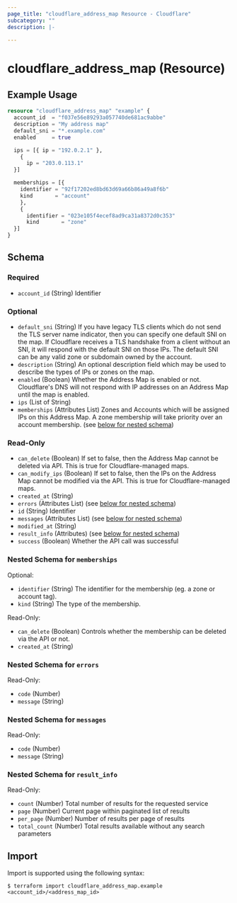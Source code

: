```yaml
---
page_title: "cloudflare_address_map Resource - Cloudflare"
subcategory: ""
description: |-
  
---
```


# cloudflare_address_map (Resource)



## Example Usage

```terraform
resource "cloudflare_address_map" "example" {
  account_id  = "f037e56e89293a057740de681ac9abbe"
  description = "My address map"
  default_sni = "*.example.com"
  enabled     = true

  ips = [{ ip = "192.0.2.1" },
    {
      ip = "203.0.113.1"
  }]

  memberships = [{
    identifier = "92f17202ed8bd63d69a66b86a49a8f6b"
    kind       = "account"
    },
    {
      identifier = "023e105f4ecef8ad9ca31a8372d0c353"
      kind       = "zone"
  }]
}
```
<!-- schema generated by tfplugindocs -->
## Schema

### Required

- `account_id` (String) Identifier

### Optional

- `default_sni` (String) If you have legacy TLS clients which do not send the TLS server name indicator, then you can specify one default SNI on the map. If Cloudflare receives a TLS handshake from a client without an SNI, it will respond with the default SNI on those IPs. The default SNI can be any valid zone or subdomain owned by the account.
- `description` (String) An optional description field which may be used to describe the types of IPs or zones on the map.
- `enabled` (Boolean) Whether the Address Map is enabled or not. Cloudflare's DNS will not respond with IP addresses on an Address Map until the map is enabled.
- `ips` (List of String)
- `memberships` (Attributes List) Zones and Accounts which will be assigned IPs on this Address Map. A zone membership will take priority over an account membership. (see [below for nested schema](#nestedatt--memberships))

### Read-Only

- `can_delete` (Boolean) If set to false, then the Address Map cannot be deleted via API. This is true for Cloudflare-managed maps.
- `can_modify_ips` (Boolean) If set to false, then the IPs on the Address Map cannot be modified via the API. This is true for Cloudflare-managed maps.
- `created_at` (String)
- `errors` (Attributes List) (see [below for nested schema](#nestedatt--errors))
- `id` (String) Identifier
- `messages` (Attributes List) (see [below for nested schema](#nestedatt--messages))
- `modified_at` (String)
- `result_info` (Attributes) (see [below for nested schema](#nestedatt--result_info))
- `success` (Boolean) Whether the API call was successful

<a id="nestedatt--memberships"></a>
### Nested Schema for `memberships`

Optional:

- `identifier` (String) The identifier for the membership (eg. a zone or account tag).
- `kind` (String) The type of the membership.

Read-Only:

- `can_delete` (Boolean) Controls whether the membership can be deleted via the API or not.
- `created_at` (String)


<a id="nestedatt--errors"></a>
### Nested Schema for `errors`

Read-Only:

- `code` (Number)
- `message` (String)


<a id="nestedatt--messages"></a>
### Nested Schema for `messages`

Read-Only:

- `code` (Number)
- `message` (String)


<a id="nestedatt--result_info"></a>
### Nested Schema for `result_info`

Read-Only:

- `count` (Number) Total number of results for the requested service
- `page` (Number) Current page within paginated list of results
- `per_page` (Number) Number of results per page of results
- `total_count` (Number) Total results available without any search parameters

## Import

Import is supported using the following syntax:

```shell
$ terraform import cloudflare_address_map.example <account_id>/<address_map_id>
```
